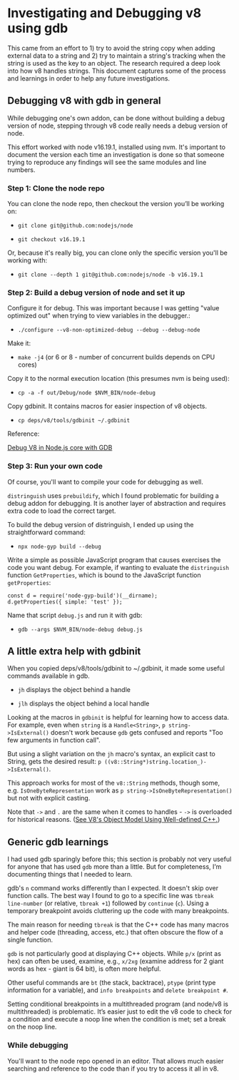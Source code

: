 # Investigating and Debugging v8 using gdb

This came from an effort to 1) try to avoid the string copy when adding external data to a string and 2) try to maintain a string's tracking when the string is used as the key to an object. The research required a deep look into how v8 handles strings. This document captures some of the process and learnings in order to help any future investigations.

## Debugging v8 with gdb in general
While debugging one's own addon, can be done without building a debug version of node, stepping through v8 code really needs a debug version of node.

This effort worked with node v16.19.1, installed using nvm. It's important to document the version each time an investigation is done so that someone trying to reproduce any
findings will see the same modules and line numbers.

### Step 1: Clone the node repo
You can clone the node repo, then checkout the version you’ll be working on:

- `git clone git@github.com:nodejs/node`

- `git checkout v16.19.1`

Or, because it's really big, you can clone only the specific version you'll be working with:

- `git clone --depth 1 git@github.com:nodejs/node -b v16.19.1`

### Step 2: Build a debug version of node and set it up
Configure it for debug. This was important because I was getting "value optimized out" when trying to view variables in the debugger.:

- `./configure --v8-non-optimized-debug --debug --debug-node`

Make it:

- `make -j4` (or 6 or 8 - number of concurrent builds depends on CPU cores)

Copy it to the normal execution location (this presumes nvm is being used):

- `cp -a -f out/Debug/node $NVM_BIN/node-debug`

Copy gdbinit. It contains macros for easier inspection of v8 objects.

- `cp deps/v8/tools/gdbinit ~/.gdbinit`

Reference:

[Debug V8 in Node.js core with GDB](https://medium.com/fhinkel/debug-v8-in-node-js-core-with-gdb-cc753f1f32)

### Step 3: Run your own code
Of course, you'll want to compile your code for debugging as well.

`distringuish` uses `prebuildify`, which I found problematic for building a debug addon for debugging. It is another layer of abstraction and requires extra code to load the correct target.

To build the debug version of distringuish, I ended up using the straightforward command:

- `npx node-gyp build --debug`

Write a simple as possible JavaScript program that causes exercises the code you want debug. For example, if wanting to evaluate the `distringuish` function `GetProperties`, which is bound to the JavaScript function `getProperties`:

```
const d = require('node-gyp-build')(__dirname);
d.getProperties({ simple: 'test' });
```
Name that script `debug.js` and run it with gdb:

- `gdb --args $NVM_BIN/node-debug debug.js`

## A little extra help with gdbinit
When you copied deps/v8/tools/gdbinit to ~/.gdbinit, it made some useful commands available in gdb.

- `jh` displays the object behind a handle

- `jlh` displays the object behind a local handle

Looking at the macros in `gdbinit` is helpful for learning how to access data. For example, even when `string` is a `Handle<String>`, `p string->IsExternal()` doesn't work because `gdb` gets confused and reports "Too few arguments in function call".

But using a slight variation on the `jh` macro's syntax, an explicit cast to String, gets the desired result: `p ((v8::String*)string.location_)->IsExternal()`.

This approach works for most of the `v8::String` methods, though some, e.g. `IsOneByteRepresentation` work as `p string->IsOneByteRepresentation()` but not with explicit casting.

Note that `->` and `.` are the same when it comes to handles - `->` is overloaded for historical reasons. ([See V8's Object Model Using Well-defined C++.](https://docs.google.com/document/d/1_w49sakC1XM1OptjTurBDqO86NE16FH8LwbeUAtrbCo/edit#heading=h.8wg7tpqbpt7m))

## Generic gdb learnings
I had used gdb sparingly before this; this section is probably not very useful for anyone that has used `gdb` more than a little. But for completeness, I’m documenting things that I needed to learn.

gdb's `n` command works differently than I expected. It doesn't skip over function calls. The best way I found to go to a specific line was `tbreak line-number` (or relative, `tbreak +1`) followed by `continue` (`c`). Using a temporary breakpoint avoids cluttering up the code with many breakpoints.

The main reason for needing `tbreak` is that the C++ code has many macros and helper code (threading, access, etc.) that often obscure the flow of a single function.

`gdb` is not particularly good at displaying C++ objects. While `p/x` (print as hex) can often be used, examine, e.g., `x/2xg` (examine address for 2 giant words as hex - giant is 64 bit), is often more helpful.

Other useful commands are `bt` (the stack, backtrace), `ptype` (print type information for a variable), and `info breakpoints` and `delete breakpoint #`.

Setting conditional breakpoints in a multithreaded program (and node/v8 is multithreaded) is problematic. It’s easier just to edit the v8 code to check for a condition and execute a noop line when the condition is met; set a break on the noop line.

### While debugging
You'll want to the node repo opened in an editor. That allows much easier searching and reference to the code than if you try to access it all in v8.
